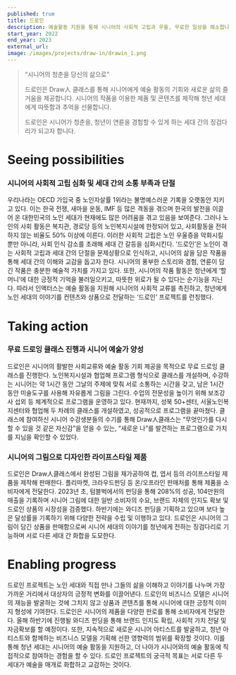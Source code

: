 ```yaml
---
published: true
title: 드로인
description: 예술활동 지원을 통해 시니어의 사회적 고립과 우울, 무료한 일상을 해소합니다.
start_year: 2022
end_year: 2023
external_url:
image: /images/projects/draw-in/drawin_1.png
---
```


>“시니어의 청춘을 당신의 삶으로” 
>
>
>드로인은 Draw人 클래스를 통해 시니어에게 예술 활동의 기회와 새로운 삶의 즐거움을 제공합니다. 시니어의 작품을 이용한 제품 및 콘텐츠를 제작해 청년 세대에게 따뜻함과 추억을 선물합니다. 
>
>드로인은 시니어가 청춘을, 청년이 연륜을 경험할 수 있게 하는 세대 간의 징검다리가 되고자 합니다.



# Seeing possibilities

### 시니어의 사회적 고립 심화 및 세대 간의 소통 부족과 단절 

우리나라는 OECD 가입국 중 노인자살률 1위라는 불명예스러운 기록을 오랫동안 지키고 있다. 
이는 한국 전쟁, 새마을 운동, IMF 등 많은 격동을 겪으며 한국의 발전을 이끌어 온 대한민국의 노인 세대가 현재에도 많은 어려움을 겪고 있음을 보여준다. 
그러나 노인의 사회 활동은 복지관, 경로당 등의 노인복지시설에 한정되어 있고, 사회활동을 전혀 하지 않는 비율도 50% 이상에 이른다. 
이러한 사회적 고립은 노인 우울증을 악화시킬 뿐만 아니라, 사회 인식 감소를 초래해 세대 간 갈등을 심화시킨다. ‘드로인’은 노인이 겪는 사회적 고립과 세대 간의 단절을 문제상황으로 인식하고, 시니어의 삶을 담은 작품을 통해 세대 간의 이해와 교감을 돕고자 한다. 
시니어의 풍부한 스토리와 경험, 연륜이 담긴 작품은 충분한 예술적 가치를 가지고 있다. 또한, 시니어의 작품 활동은 청년에게 ‘할머니’에 대한 긍정적 기억을 불러일으키고, 따뜻한 위로가 될 수 있다는 순기능을 지닌다. 따라서 인액터스는 예술 활동을 지원해 시니어의 사회적 교류를 촉진하고, 청년에게 노인 세대의 이야기를 컨텐츠와 상품으로 전달하는 ‘드로인’ 프로젝트를 런칭했다.
 


# Taking action

### 무료 드로잉 클래스 진행과 시니어 예술가 양성

드로인은 시니어의 활발한 사회교류와 예술 활동 기회 제공을 목적으로 무료 드로잉 클래스를 진행한다. 
노인복지시설과 협업해 프로그램 형식으로 클래스를 개설하며, 수강하는 시니어는 약 1시간 동안 그날의 주제에 맞춰 서로 소통하는 시간을 갖고, 남은 1시간 동안 미술도구를 사용해 자유롭게 그림을 그린다. 수업의 전문성을 높이기 위해 보조강사 섭외 등 체계적으로 프로그램을 운영하고 있다. 현재까지, 성북 50+센터, 서울노인복지센터와 협업해 두 차례의 클래스를 개설하였고, 성공적으로 프로그램을 끝마쳤다. 
클래스에 참여하신 시니어 수강생분들의 수기를 통해 Draw人클래스는 “무엇인가를 다시 할 수 있을 것 같은 자신감”을 얻을 수 있는, 
“새로운 나”를 발견하는 프로그램으로 가치를 지님을 확인할 수 있었다.  

### 시니어의 그림으로 디자인한 라이프스타일 제품 

드로인은 Draw人클래스에서 완성된 그림을 재가공하여 컵, 엽서 등의 라이프스타일 제품을 제작해 판매한다. 플리마켓, 크라우드펀딩 등 온/오프라인 판매처를 통해 제품을 소비자에게 전달한다. 
2023년 초, 텀블벅에서의 펀딩을 통해 208%의 성공, 104만원의 매출을 기록하며 시니어 그림에 대한 일반 소비자의 수요, 브랜드 자체의 인지도 확보 및 드로인 상품의 시장성을 검증했다. 하반기에는 와디즈 펀딩을 기획하고 있으며 보다 높은 달성률을 기록하기 위해 다양한 전략을 수립 및 이행하고 있다. 
드로인은 시니어의 그림이 담긴 상품을 판매함으로써 시니어 세대의 이야기를 청년에게 전하는 징검다리로 기능하며 서로 다른 세대 간 화합을 도모한다. 

# Enabling progress

드로인 프로젝트는 노인 세대와 직접 만나 그들의 삶을 이해하고 이야기를 나누며 가장 가까운 거리에서 대상자의 긍정적 변화를 이끌어낸다. 드로인의 비즈니스 모델은 시니어의 재능을 발굴하는 것에 그치지 않고 상품과 콘텐츠를 통해 시니어에 대한 긍정적 이미지 형성에 기여한다. 
드로인은 시니어의 제품을 다양한 판로를 통해 소비자에게 전달한다. 올해 하반기에 진행될 와디즈 펀딩을 통해 브랜드 인지도 확립, 
사회적 가치 전달 및 자금확보를 할 예정이다. 
또한, 지속적으로 새로운 시니어 아티스트를 발굴하고, 청년 아티스트와 함께하는 비즈니스 모델을 기획해 선한 영향력의 범위를 확장할 것이다. 
이를 통해 청년 세대는 시니어의 예술 활동을 지원하고, 더 나아가 시니어와의 예술 활동에 직접적으로 참여하는 경험을 할 수 있다. 
드로인 프로젝트의 궁극적 목표는 서로 다른 두 세대가 예술을 매개로 화합하고 교감하는 것이다.

